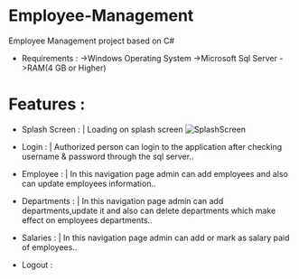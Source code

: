 # Employee-Management
  Employee Management project based on C#

* Requirements :
  ->Windows Operating System
  ->Microsoft Sql Server
  ->RAM(4 GB or Higher)

# Features :
* Splash Screen :
| Loading on splash screen
![SplashScreen](https://user-images.githubusercontent.com/118722790/225523800-108a88bd-597f-4b0a-b22b-160a4513c1bf.png)

* Login :
| Authorized person can login to the application after checking username & password through the sql server..


* Employee :
| In this navigation page admin can add employees and also can update employees information..
* Departments :
| In this navigation page admin can add departments,update it and also can delete departments which make effect on employees departments..
* Salaries :
| In this navigation page admin can add or mark as salary paid of employees..
* Logout :
